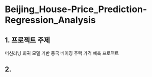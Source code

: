 # Beijing_House-Price_Prediction-Regression_Analysis

## 1. 프로젝트 주제 

머신러닝 회귀 모델 기반 중국 베이징 주택 가격 예측 프로젝트 

## 2. 
